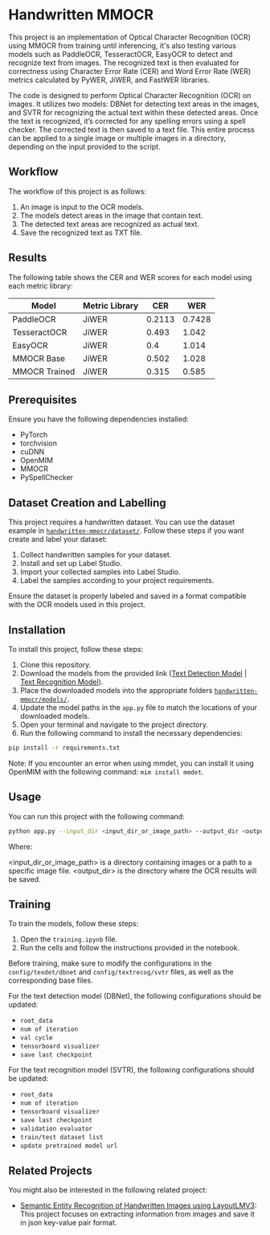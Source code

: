 # Handwritten MMOCR

This project is an implementation of Optical Character Recognition (OCR) using MMOCR from training until inferencing, it's also testing various models such as PaddleOCR, TesseractOCR, EasyOCR to detect and recognize text from images. The recognized text is then evaluated for correctness using Character Error Rate (CER) and Word Error Rate (WER) metrics calculated by PyWER, JiWER, and FastWER libraries.

The code is designed to perform Optical Character Recognition (OCR) on images. It utilizes two models: DBNet for detecting text areas in the images, and SVTR for recognizing the actual text within these detected areas. Once the text is recognized, it’s corrected for any spelling errors using a spell checker. The corrected text is then saved to a text file. This entire process can be applied to a single image or multiple images in a directory, depending on the input provided to the script.

## Workflow

The workflow of this project is as follows:

1. An image is input to the OCR models.
2. The models detect areas in the image that contain text.
3. The detected text areas are recognized as actual text.
4. Save the recognized text as TXT file.

## Results

The following table shows the CER and WER scores for each model using each metric library:

| Model | Metric Library | CER | WER |
|-------|----------------|-----|-----|
| PaddleOCR | JiWER | 0.2113 | 0.7428 |
| TesseractOCR | JiWER | 0.493 | 1.042 |
| EasyOCR | JiWER | 0.4 | 1.014 |
| MMOCR Base | JiWER |  0.502 | 1.028 |
| MMOCR Trained | JiWER | 0.315 | 0.585 |

## Prerequisites

Ensure you have the following dependencies installed:

- PyTorch
- torchvision
- cuDNN
- OpenMIM
- MMOCR
- PySpellChecker

## Dataset Creation and Labelling

This project requires a handwritten dataset. You can use the dataset example in [`handwritten-mmocr/dataset/`](./dataset/). Follow these steps if you want create and label your dataset:

1. Collect handwritten samples for your dataset.
2. Install and set up Label Studio.
3. Import your collected samples into Label Studio.
4. Label the samples according to your project requirements.

Ensure the dataset is properly labeled and saved in a format compatible with the OCR models used in this project.

## Installation

To install this project, follow these steps:

1. Clone this repository.
2. Download the models from the provided link ([Text Detection Model](https://drive.google.com/file/d/1-7JOWZhkmGrpqGH6hOCXBtYIMR25eCwn/view?usp=sharing) | [Text Recognition Model](https://drive.google.com/file/d/1-3Mfdh6f5f4V1EdKDCicr_5X_jQzFfGW/view?usp=sharing)).
3. Place the downloaded models into the appropriate folders [`handwritten-mmocr/models/`](./models/).
4. Update the model paths in the `app.py` file to match the locations of your downloaded models.
5. Open your terminal and navigate to the project directory.
6. Run the following command to install the necessary dependencies:

```bash
pip install -r requirements.txt
```
Note: If you encounter an error when using mmdet, you can install it using OpenMIM with the following command: `mim install mmdet`.

## Usage

You can run this project with the following command:

```bash
python app.py --input_dir <input_dir_or_image_path> --output_dir <output_dir>
```
Where:

<input_dir_or_image_path> is a directory containing images or a path to a specific image file.
<output_dir> is the directory where the OCR results will be saved.

## Training

To train the models, follow these steps:

1. Open the `training.ipynb` file.
2. Run the cells and follow the instructions provided in the notebook.

Before training, make sure to modify the configurations in the `config/texdet/dbnet` and `config/textrecog/svtr` files, as well as the corresponding base files. 

For the text detection model (DBNet), the following configurations should be updated:
- `root_data`
- `num of iteration`
- `val cycle`
- `tensorboard visualizer`
- `save last checkpoint`

For the text recognition model (SVTR), the following configurations should be updated:
- `root_data`
- `num of iteration`
- `tensorboard visualizer`
- `save last checkpoint`
- `validation evaluator`
- `train/test dataset list`
- `update pretrained model url`

## Related Projects

You might also be interested in the following related project:

- [Semantic Entity Recognition of Handwritten Images using LayoutLMV3](https://github.com/octadion/handwritten-layoutlmv3): This project focuses on extracting information from images and save it in json key-value pair format. 
